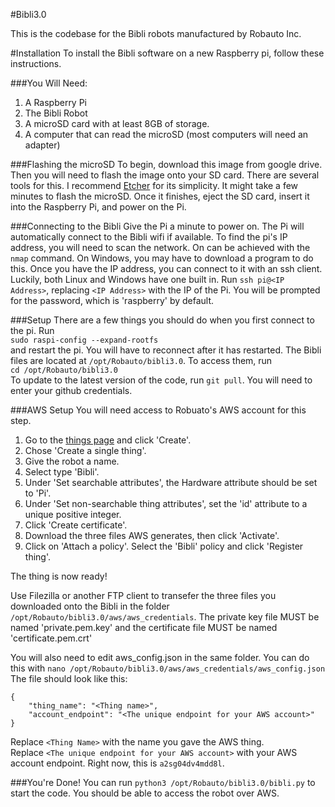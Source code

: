 #Bibli3.0

This is the codebase for the Bibli robots manufactured by Robauto Inc.

#Installation
To install the Bibli software on a new Raspberry pi, follow these instructions.

###You Will Need:
1. A Raspberry Pi
2. The Bibli Robot
3. A microSD card with at least 8GB of storage. 
4. A computer that can read the microSD (most computers will need an adapter)

###Flashing the microSD
To begin, download this image from google drive.
Then you will need to flash the image onto your SD card.
There are several tools for this. I recommend [Etcher](https://www.balena.io/etcher/) for its simplicity.
It might take a few minutes to flash the microSD.
Once it finishes, eject the SD card, insert it into the Raspberry Pi, and power on the Pi.

###Connecting to the Bibli
Give the Pi a minute to power on. The Pi will automatically connect to the Bibli wifi if available.
To find the pi's IP address, you will need to scan the network.
On can be achieved with the ```nmap``` command.
On Windows, you may have to download a program to do this.
Once you have the IP address, you can connect to it with an ssh client.
Luckily, both Linux and Windows have one built in. Run ```ssh pi@<IP Address>```,
replacing ```<IP Address>``` with the IP of the Pi. You will be prompted for the password,
which is 'raspberry' by default.

###Setup
There are a few things you should do when you first connect to the pi.
Run  
 ```sudo raspi-config --expand-rootfs```  
 and restart the pi. You will have to reconnect after it has restarted.
 The Bibli files are located at ````/opt/Robauto/bibli3.0````. To access them, run  
 ```cd /opt/Robauto/bibli3.0```  
 To update to the latest version of the code, run  ```git pull```.
 You will need to enter your github credentials.
 
###AWS Setup
You will need access to Robuato's AWS account for this step.
1. Go to the [things page](https://us-west-2.console.aws.amazon.com/iot/home?region=us-west-2#/thinghub)
and click 'Create'.
2. Chose 'Create a single thing'.
3. Give the robot a name.
4. Select type 'Bibli'.
5. Under 'Set searchable attributes', the Hardware attribute should be set to 'Pi'.
6. Under 'Set non-searchable thing attributes', set the 'id' attribute to a unique positive integer.
7. Click 'Create certificate'.
8. Download the three files AWS generates, then click 'Activate'.
9. Click on 'Attach a policy'. Select the 'Bibli' policy and click 'Register thing'.

The thing is now ready!

Use Filezilla or another FTP client to transefer the three files you downloaded onto the Bibli in the folder ```/opt/Robauto/bibli3.0/aws/aws_credentials```.
The private key file MUST be named 'private.pem.key' and the certificate file MUST be named 'certificate.pem.crt'

You will also need to edit aws_config.json in the same folder. You can do this with
```nano /opt/Robauto/bibli3.0/aws/aws_credentials/aws_config.json```  
The file should look like this:
````
{
	"thing_name": "<Thing name>",
	"account_endpoint": "<The unique endpoint for your AWS account>"
}
``````
Replace `````<Thing Name>````` with the name you gave the AWS thing.  
Replace ```<The unique endpoint for your AWS account>``` with your AWS account endpoint. Right now, this is ```a2sg04dv4mdd8l```.

###You're Done!
You can run ```python3 /opt/Robauto/bibli3.0/bibli.py``` to start the code. You should be able  to access the robot over AWS.